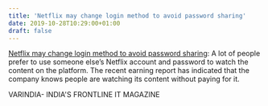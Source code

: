```yaml
---
title: 'Netflix may change login method to avoid password sharing'
date: 2019-10-28T10:29:00+01:00
draft: false
---
```


[Netflix may change login method to avoid password sharing](https://varindia.com/news/netflix-may-change-login-method-to-avoid-password-sharing#.Xba08vyoqYU.blogger): A lot of people prefer to use someone else’s Netflix account and password to watch the content on the platform. The recent earning report has indicated that the company knows people are watching its content without paying for it.  
  
VARINDIA- INDIA'S FRONTLINE IT MAGAZINE